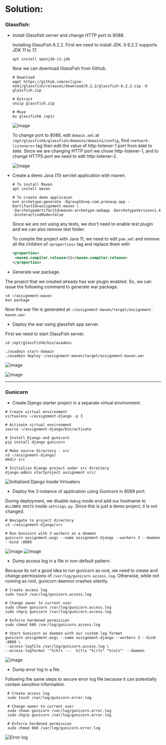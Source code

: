 # Solution:

### Glassfish:
 - Install Glassfish server and change HTTP port to 8088.

    Installing GlassFish 6.2.2. First we need to install JDK. It 6.2.2 supports JDK 11 to 17.
    
      ```console
      apt install openjdk-11-jdk
      ```

      Now we can download GlassFish from Github.

      ```console
      # Download
      wget https://github.com/eclipse-ee4j/glassfish/releases/download/6.2.2/glassfish-6.2.2.zip -O glassfish.zip

      # Extract
      unzip glassfish.zip

      # Move
      mv glassfish6 /opt/
      ```
      
      ![image](https://user-images.githubusercontent.com/23631617/141667457-a2a6693b-41f5-42be-ad7e-65fe294396fc.png)

      To change port to 8088, edit `domain.xml` at `/opt/glassfish6/glassfish/domains/domain1/config`, find `<network-listeners>` tag then edit the value of
      http-listener-1 port from `8080` to `8088`. Since we are changing HTTP port we chose http-listener-1, and to change HTTPS port we need to edit http-listener-2.
      
      ![image](https://user-images.githubusercontent.com/23631617/141667640-0288875b-49a2-4f44-80fa-d514ef3ce2cf.png)


 - Create a demo Java (11) servlet application with maven.
   
   ```console
   # To install Maven
   apt install maven
   
   # To create demo applicaion
   mvn archetype:generate -DgroupId=np.com.pranavp.app -DartifactId=assignment-maven \
   -DarchetypeArtifactId=maven-archetype-webapp -DarchetypeVersion=1.4 -DinteractiveMode=false
   ```
   
   Since we are not using any tests, we don't need to enable test plugin and we can also remove test folder.
   
   To compile the project with Java 11, we need to edit `pom.xml` and remove all the children of `<properties>` tag and replace them with
   
   ```xml
   <properties>
    <maven.compiler.release>11</maven.compiler.release>
   </properties>
   ```

 - Generate war package.

  The project that we created already has war plugin enabled. So, we can issue the following command to generate war package.
  
  ```console
  cd ~/assignment-maven
  mvn package
  ```
  
  Now the war file is generated at `~/assignment-maven/target/assignment-maven.war`.
 
 - Deploy the war using glassfish app server.

 First we need to start GlassFish server.
 
 ```console
 cd /opt/glassfish6/bin/asadmin
 
 ./asadmin start-domain
 ./asadmin deploy ~/assignment-maven/target/assignment-maven.war
 ```

 ![image](https://user-images.githubusercontent.com/23631617/141670169-556012c0-e0ab-4eaf-9657-5a3afa19b9fe.png)
 
 ![image](https://user-images.githubusercontent.com/23631617/141670205-9592bf38-6558-46d7-a325-38ad7228c098.png)

---

### Gunicorn
 - Create Django starter project in a separate virtual environment.

 ```console
 # Create virtual environment
 virtualenv ~/assignment-django -p 3
 
 # Activate virtual environment
 source ~/assignment-django/bin/activate
 
 # Install Django and gunicorn
 pip install django gunicorn
 
 # Make source directory - src
 cd ~/assignment-django/
 mkdir src
 
 # Initialize Django project under src directory
 django-admin startproject assignment src/
 ```
 
 ![Initialized Django Inside Virtualenv](https://user-images.githubusercontent.com/23631617/141670629-f8ba5e7d-df76-4251-af38-5ee43777c104.png)
 
 - Deploy the 3 instance of application using Gunicorn in 8089 port.

 During deployment, we disable `debug` mode and add our hostname to `ALLOWED_HOSTS` inside `settings.py`. Since this is just a demo project, it is not changed.
 
 ```console
 # Navigate to project directory
 cd ~/assignment-django/src
 
 # Run Gunicorn with 3 workers as a deamon
 gunicorn assignment.wsgi --name assignment-django --workers 3 --daemon --bind :8089
 ```
 
 ![image](https://user-images.githubusercontent.com/23631617/141671811-e7b0c301-1490-45dd-a95e-45603e297f57.png)
 ![image](https://user-images.githubusercontent.com/23631617/141671828-8fa88cf7-9fd4-4ed1-b3b0-bdb314a5e514.png) 


 - Dump access log in a file in non-default pattern.

 Because its not a good idea to run gunicorn as root, we need to create and change permissions of `/var/log/gunicorn.access.log`. Otherwise, while not running
 as root, gunicorn daemon crashes silently.
 
 ```console
 # Create access log
 sudo touch /var/log/gunicorn.access.log
 
 # Change owner to current user
 sudo chown gunicorn /var/log/gunicorn.access.log
 sudo chgrp gunicorn /var/log/gunicorn.access.log
 
 # Enforce hardened permission
 sudo chmod 660 /var/log/gunicorn.access.log
 
 # Start Gunicorn as daemon with our custom log format
 gunicorn assignment.wsgi --name assignment-django --workers 3 --bind :8089 \
 --access-logfile /var/log/gunicorn.access.log \
 --access-logformat '"%(h)s ---  %(t)s "%(r)s" "%(a)s"' --daemon
 ```
 
 ![image](https://user-images.githubusercontent.com/23631617/141682305-99c12700-ffc1-4c7f-bb77-336ff05088fc.png)

 
 - Dump error log in a file.

Following the same steps to secure error log file because it can potentially contain sensitive information.

```console
 # Create access log
 sudo touch /var/log/gunicorn.error.log
 
 # Change owner to current user
 sudo chown gunicorn /var/log/gunicorn.error.log
 sudo chgrp gunicorn /var/log/gunicorn.error.log
 
 # Enforce hardened permission
 sudo chmod 660 /var/log/gunicorn.error.log 
 ```
 
 ![Error log](https://user-images.githubusercontent.com/23631617/141682686-bf72bb8c-66bb-474c-b378-75c28bc00434.png)
